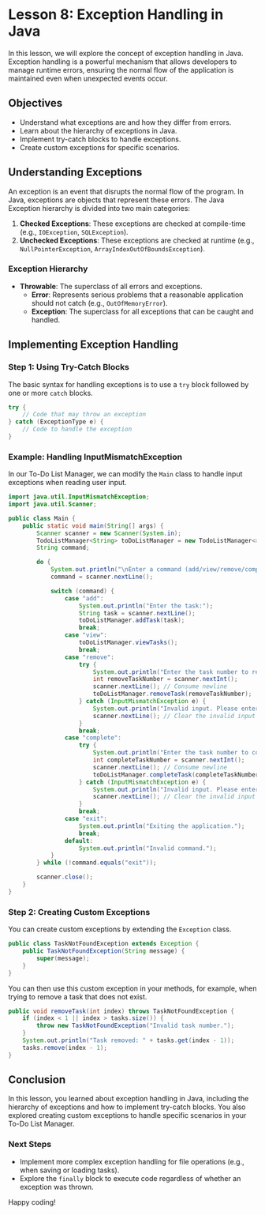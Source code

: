 # Lesson 8: Exception Handling in Java

In this lesson, we will explore the concept of exception handling in Java. Exception handling is a powerful mechanism that allows developers to manage runtime errors, ensuring the normal flow of the application is maintained even when unexpected events occur.

## Objectives
- Understand what exceptions are and how they differ from errors.
- Learn about the hierarchy of exceptions in Java.
- Implement try-catch blocks to handle exceptions.
- Create custom exceptions for specific scenarios.

## Understanding Exceptions
An exception is an event that disrupts the normal flow of the program. In Java, exceptions are objects that represent these errors. The Java Exception hierarchy is divided into two main categories:

1. **Checked Exceptions**: These exceptions are checked at compile-time (e.g., `IOException`, `SQLException`).
2. **Unchecked Exceptions**: These exceptions are checked at runtime (e.g., `NullPointerException`, `ArrayIndexOutOfBoundsException`).

### Exception Hierarchy
- **Throwable**: The superclass of all errors and exceptions.
  - **Error**: Represents serious problems that a reasonable application should not catch (e.g., `OutOfMemoryError`).
  - **Exception**: The superclass for all exceptions that can be caught and handled.

## Implementing Exception Handling

### Step 1: Using Try-Catch Blocks
The basic syntax for handling exceptions is to use a `try` block followed by one or more `catch` blocks.

```java
try {
    // Code that may throw an exception
} catch (ExceptionType e) {
    // Code to handle the exception
}
```

### Example: Handling InputMismatchException
In our To-Do List Manager, we can modify the `Main` class to handle input exceptions when reading user input.

```java
import java.util.InputMismatchException;
import java.util.Scanner;

public class Main {
    public static void main(String[] args) {
        Scanner scanner = new Scanner(System.in);
        TodoListManager<String> toDoListManager = new TodoListManager<>();  // Managing String tasks
        String command;

        do {
            System.out.println("\nEnter a command (add/view/remove/complete/exit):");
            command = scanner.nextLine();

            switch (command) {
                case "add":
                    System.out.println("Enter the task:");
                    String task = scanner.nextLine();
                    toDoListManager.addTask(task);
                    break;
                case "view":
                    toDoListManager.viewTasks();
                    break;
                case "remove":
                    try {
                        System.out.println("Enter the task number to remove:");
                        int removeTaskNumber = scanner.nextInt();
                        scanner.nextLine(); // Consume newline
                        toDoListManager.removeTask(removeTaskNumber);
                    } catch (InputMismatchException e) {
                        System.out.println("Invalid input. Please enter a number.");
                        scanner.nextLine(); // Clear the invalid input
                    }
                    break;
                case "complete":
                    try {
                        System.out.println("Enter the task number to complete:");
                        int completeTaskNumber = scanner.nextInt();
                        scanner.nextLine(); // Consume newline
                        toDoListManager.completeTask(completeTaskNumber);
                    } catch (InputMismatchException e) {
                        System.out.println("Invalid input. Please enter a number.");
                        scanner.nextLine(); // Clear the invalid input
                    }
                    break;
                case "exit":
                    System.out.println("Exiting the application.");
                    break;
                default:
                    System.out.println("Invalid command.");
            }
        } while (!command.equals("exit"));

        scanner.close();
    }
}
```

### Step 2: Creating Custom Exceptions
You can create custom exceptions by extending the `Exception` class.

```java
public class TaskNotFoundException extends Exception {
    public TaskNotFoundException(String message) {
        super(message);
    }
}
```

You can then use this custom exception in your methods, for example, when trying to remove a task that does not exist.

```java
public void removeTask(int index) throws TaskNotFoundException {
    if (index < 1 || index > tasks.size()) {
        throw new TaskNotFoundException("Invalid task number.");
    }
    System.out.println("Task removed: " + tasks.get(index - 1));
    tasks.remove(index - 1);
}
```

## Conclusion
In this lesson, you learned about exception handling in Java, including the hierarchy of exceptions and how to implement try-catch blocks. You also explored creating custom exceptions to handle specific scenarios in your To-Do List Manager.

### Next Steps
- Implement more complex exception handling for file operations (e.g., when saving or loading tasks).
- Explore the `finally` block to execute code regardless of whether an exception was thrown.

Happy coding!